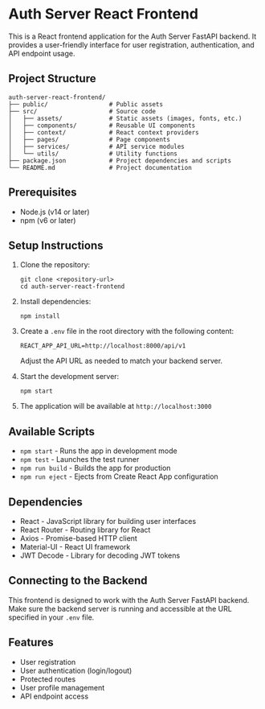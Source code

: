 # Auth Server React Frontend

This is a React frontend application for the Auth Server FastAPI backend. It provides a user-friendly interface for user registration, authentication, and API endpoint usage.

## Project Structure

```
auth-server-react-frontend/
├── public/                 # Public assets
├── src/                    # Source code
│   ├── assets/             # Static assets (images, fonts, etc.)
│   ├── components/         # Reusable UI components
│   ├── context/            # React context providers
│   ├── pages/              # Page components
│   ├── services/           # API service modules
│   └── utils/              # Utility functions
├── package.json            # Project dependencies and scripts
└── README.md               # Project documentation
```

## Prerequisites

- Node.js (v14 or later)
- npm (v6 or later)

## Setup Instructions

1. Clone the repository:
   ```
   git clone <repository-url>
   cd auth-server-react-frontend
   ```

2. Install dependencies:
   ```
   npm install
   ```

3. Create a `.env` file in the root directory with the following content:
   ```
   REACT_APP_API_URL=http://localhost:8000/api/v1
   ```
   Adjust the API URL as needed to match your backend server.

4. Start the development server:
   ```
   npm start
   ```

5. The application will be available at `http://localhost:3000`

## Available Scripts

- `npm start` - Runs the app in development mode
- `npm test` - Launches the test runner
- `npm run build` - Builds the app for production
- `npm run eject` - Ejects from Create React App configuration

## Dependencies

- React - JavaScript library for building user interfaces
- React Router - Routing library for React
- Axios - Promise-based HTTP client
- Material-UI - React UI framework
- JWT Decode - Library for decoding JWT tokens

## Connecting to the Backend

This frontend is designed to work with the Auth Server FastAPI backend. Make sure the backend server is running and accessible at the URL specified in your `.env` file.

## Features

- User registration
- User authentication (login/logout)
- Protected routes
- User profile management
- API endpoint access